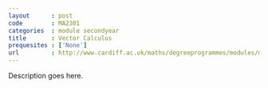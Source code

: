 ```yaml
---
layout      : post
code        : MA2301
categories  : module secondyear
title       : Vector Calculus
prequesites : ['None']
url         : http://www.cardiff.ac.uk/maths/degreeprogrammes/modules/ma2301.html
---
```


Description goes here.

